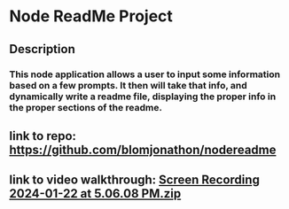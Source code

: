 # Node ReadMe Project
## Description
### This node application allows a user to input some information based on a few prompts. It then will take that info, and dynamically write a readme file, displaying the proper info in the proper sections of the readme.
## link to repo: https://github.com/blomjonathon/nodereadme
## link to video walkthrough: [Screen Recording 2024-01-22 at 5.06.08 PM.zip](https://github.com/blomjonathon/nodereadme/files/14016353/Screen.Recording.2024-01-22.at.5.06.08.PM.zip)
